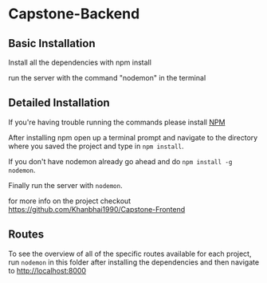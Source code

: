 # Capstone-Backend

## Basic Installation
Install all the dependencies with npm install

run the server with the command "nodemon" in the terminal


## Detailed Installation

If you're having trouble running the commands please install [NPM](https://www.npmjs.com/)

After installing npm open up a terminal prompt and navigate to the directory where you saved the project and type in `npm install`.

If you don't have nodemon already go ahead and do `npm install -g nodemon`.

Finally run the server with `nodemon`.


for more info on the project checkout https://github.com/Khanbhai1990/Capstone-Frontend

## Routes

To see the overview of all of the specific routes available for each project, run `nodemon` in this folder after installing the dependencies and then navigate to [http://localhost:8000](http://localhost:8000)
